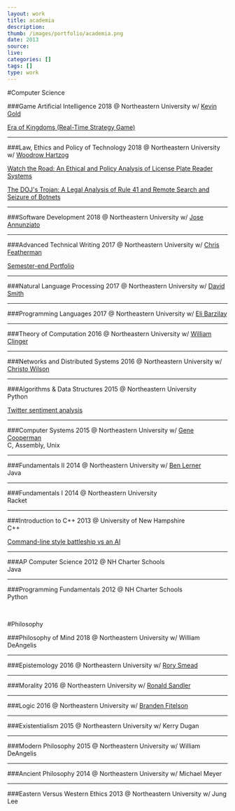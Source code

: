 ```yaml
---
layout: work
title: academia
description:
thumb: /images/portfolio/academia.png
date: 2013
source:
live:
categories: []
tags: []
type: work
---
```



#Computer Science

###Game Artificial Intelligence
2018 @ Northeastern University w/ [Kevin Gold](https://www.ccis.northeastern.edu/people/kevin-gold/)<br>

[Era of Kingdoms (Real-Time Strategy Game)](https://github.com/john4/era_of_kingdoms/)

---

###Law, Ethics and Policy of Technology
2018 @ Northeastern University w/ [Woodrow Hartzog](https://www.northeastern.edu/law/faculty/directory/hartzog.html)<br>

[Watch the Road: An Ethical and Policy Analysis of License Plate Reader Systems](/docs/watch-the-road.pdf)

[The DOJ's Trojan: A Legal Analysis of Rule 41 and Remote Search and Seizure of Botnets](/docs/dojs-trojan.pdf)

---

###Software Development
2018 @ Northeastern University w/ [Jose Annunziato](https://github.com/jannunzi)<br>

---

###Advanced Technical Writing
2017 @ Northeastern University w/ [Chris Featherman](https://www.northeastern.edu/cssh/faculty/christopher-featherman)<br>

[Semester-end Portfolio](/portfolio/writing/)

---

###Natural Language Processing
2017 @ Northeastern University w/ [David Smith](http://www.ccis.northeastern.edu/people/david-smith/)<br>

---

###Programming Languages
2017 @ Northeastern University w/ [Eli Barzilay](http://www.ccis.northeastern.edu/people/eli-barzilay/)<br>

---

###Theory of Computation
2016 @ Northeastern University w/ [William Clinger](http://www.ccis.northeastern.edu/people/william-d-clinger/)<br>

---

###Networks and Distributed Systems
2016 @ Northeastern University w/ [Christo Wilson](http://www.ccs.neu.edu/home/cbw/)<br>

---

###Algorithms & Data Structures
2015 @ Northeastern University<br>
Python

[Twitter sentiment analysis](https://github.com/John4/twitter-sentiment-analysis)

---

###Computer Systems
2015 @ Northeastern University w/ [Gene Cooperman](http://www.ccis.northeastern.edu/people/gene-cooperman/)<br>
C, Assembly, Unix

---

###Fundamentals II
2014 @ Northeastern University w/ [Ben Lerner](http://www.ccs.neu.edu/home/blerner/)<br>
Java

---

###Fundamentals I
2014 @ Northeastern University<br>
Racket

---

###Introduction to C++
2013 @ University of New Hampshire<br>
C++

[Command-line style battleship vs an AI](https://gist.github.com/John4/0b01928877477469fcdb)

---

###AP Computer Science
2012 @ NH Charter Schools<br>
Java

---

###Programming Fundamentals
2012 @ NH Charter Schools<br>
Python


<br>

#Philosophy

###Philosophy of Mind
2018 @ Northeastern University w/ William DeAngelis<br>

---

###Epistemology
2016 @ Northeastern University w/ [Rory Smead](https://www.northeastern.edu/cssh/faculty/rory-smead)<br>

---

###Morality
2016 @ Northeastern University w/ [Ronald Sandler](http://www.northeastern.edu/ethics/people/ronald-sandler/)<br>

---

###Logic
2016 @ Northeastern University w/ [Branden Fitelson](http://fitelson.org)<br>

---

###Existentialism
2015 @ Northeastern University w/ Kerry Dugan<br>

---

###Modern Philosophy
2015 @ Northeastern University w/ William DeAngelis<br>

---

###Ancient Philosophy
2014 @ Northeastern University w/ Michael Meyer<br>

---

###Eastern Versus Western Ethics
2013 @ Northeastern University w/ Jung Lee<br>

